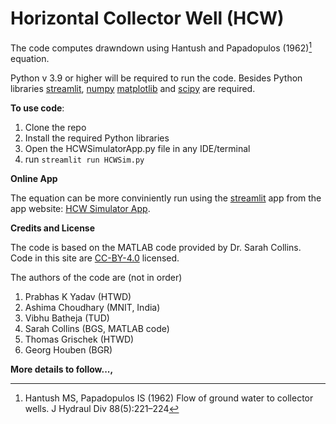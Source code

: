 # Horizontal Collector Well (HCW)

The code computes drawndown using Hantush and Papadopulos (1962)[^1] equation.

Python v 3.9 or higher will be required to run the code. Besides Python libraries [streamlit](https://streamlit.io/), [numpy](https://numpy.org/) [matplotlib](https://matplotlib.org/) and [scipy](https://scipy.org/) are required.

**To use code**:

1. Clone the repo 
2. Install the required Python libraries
3. Open the HCWSimulatorApp.py file in any IDE/terminal
4. run `streamlit run HCWSim.py`


**Online App**

The equation can be more conviniently run using the [streamlit](https://streamlit.io/) app from the app website: [HCW Simulator App](https://hcwsim.streamlit.app/).


**Credits and License**

The code is based on the MATLAB code provided by Dr. Sarah Collins. Code in this site are [CC-BY-4.0](https://creativecommons.org/licenses/by/4.0/deed.de) licensed. 

The authors of the code are (not in order)
1. Prabhas K Yadav (HTWD)
2. Ashima Choudhary (MNIT, India)
3. Vibhu Batheja (TUD)
4. Sarah Collins (BGS, MATLAB code)
5. Thomas Grischek (HTWD)
6. Georg Houben (BGR)

**More details to follow...,**

[^1]: Hantush MS, Papadopulos IS (1962) Flow of ground water to collector wells. J Hydraul Div 88(5):221–224





